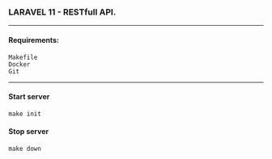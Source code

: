 ### LARAVEL 11 - RESTfull API.
***
#### Requirements:
```
Makefile
Docker
Git
```
***

#### Start server
```
make init
```
#### Stop server
```
make down
```


